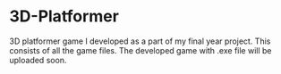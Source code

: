 # 3D-Platformer
3D platformer game I developed as a part of my final year project.
This consists of all the game files. The developed game with .exe file will be uploaded soon.
